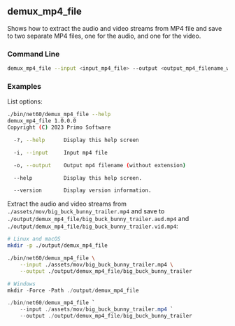 ## demux_mp4_file

Shows how to extract the audio and video streams from MP4 file and save to two separate MP4 files, one for the audio, and one for the video.     

### Command Line

```sh
demux_mp4_file --input <input_mp4_file> --output <output_mp4_filename_without_extension>
```

###	Examples

List options:

```sh
./bin/net60/demux_mp4_file --help
demux_mp4_file 1.0.0.0
Copyright (C) 2023 Primo Software

  -?, --help      Display this help screen

  -i, --input     Input mp4 file

  -o, --output    Output mp4 filename (without extension)

  --help          Display this help screen.

  --version       Display version information.
```

Extract the audio and video streams from `./assets/mov/big_buck_bunny_trailer.mp4` and save to `./output/demux_mp4_file/big_buck_bunny_trailer.aud.mp4` and `./output/demux_mp4_file/big_buck_bunny_trailer.vid.mp4`:

```sh
# Linux and macOS 
mkdir -p ./output/demux_mp4_file

./bin/net60/demux_mp4_file \
    --input ./assets/mov/big_buck_bunny_trailer.mp4 \
    --output ./output/demux_mp4_file/big_buck_bunny_trailer
```

```powershell
# Windows
mkdir -Force -Path ./output/demux_mp4_file

./bin/net60/demux_mp4_file `
    --input ./assets/mov/big_buck_bunny_trailer.mp4 `
    --output ./output/demux_mp4_file/big_buck_bunny_trailer
```
